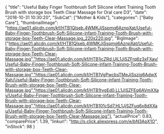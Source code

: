 {
	"title": "Useful Baby Finger Toothbrush Soft Silicone infant Training Tooth Brush with storage box Teeth Clear Massage for Oral care D3",
	"date": "2018-10-31 10:30:20",
	"SubCat": ["Mother & Kids"],
	"categories": ["Baby Care"],
	"thumbnailImage": "https://ae01.alicdn.com/kf/HTB1Qlseb.4WMKJjSspmq6AznpXat/Useful-Baby-Finger-Toothbrush-Soft-Silicone-infant-Training-Tooth-Brush-with-storage-box-Teeth-Clear-Massage.jpg_220x220.jpg",
	"BigImage": ["https://ae01.alicdn.com/kf/HTB1Qlseb.4WMKJjSspmq6AznpXat/Useful-Baby-Finger-Toothbrush-Soft-Silicone-infant-Training-Tooth-Brush-with-storage-box-Teeth-Clear-Massage.jpg","https://ae01.alicdn.com/kf/HTB1jcZRd.UIL1JjSZFrq6z3xFXav/Useful-Baby-Finger-Toothbrush-Soft-Silicone-infant-Training-Tooth-Brush-with-storage-box-Teeth-Clear-Massage.jpg","https://ae01.alicdn.com/kf/HTB1VgPwcbsTMeJjSsziq6AdwXXah/Useful-Baby-Finger-Toothbrush-Soft-Silicone-infant-Training-Tooth-Brush-with-storage-box-Teeth-Clear-Massage.jpg","https://ae01.alicdn.com/kf/HTB1tygEd0.LL1JjSZFEq6AVmXXav/Useful-Baby-Finger-Toothbrush-Soft-Silicone-infant-Training-Tooth-Brush-with-storage-box-Teeth-Clear-Massage.jpg","https://ae01.alicdn.com/kf/HTB101cSd7.HL1JjSZFuq6x8dXXau/Useful-Baby-Finger-Toothbrush-Soft-Silicone-infant-Training-Tooth-Brush-with-storage-box-Teeth-Clear-Massage.jpg"],
	"actualPrice": 0.83,
	"comparePrice": 1.39,
	"linkurl": "http://s.click.aliexpress.com/e/bN3ApX1O",
	"inStock": 98
}
